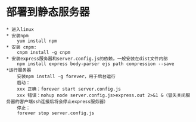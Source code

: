 # 部署到静态服务器
    * 进入linux 
    * 安装npm
        yum install npm
    * 安装 cnpm: 
        cnpm install -g cnpm
    * 安装express服务器和server.config.js的依赖，一般安装在dist文件内部
        npm install express body-parser ejs path compression --save
    *运行服务器
        安装npm install -g forever，用于后台运行
        启动：
        xxx 正确：forever start server.config.js
        xxx 错误：nohup node server.config.js>express.out 2>&1 &（冒失关闭服务器的客户端ssh连接后将会停止express服务器）
        停止：
        forever stop server.config.js
    